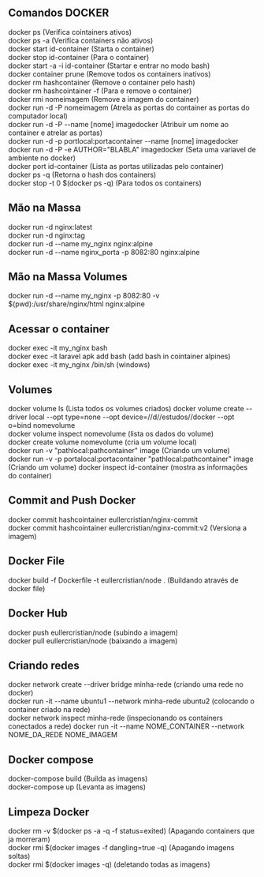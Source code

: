 ## Comandos DOCKER
docker ps (Verifica cointainers ativos)    
docker ps -a (Verifica containers não ativos)    
docker start id-container (Starta o container)   
docker stop id-container (Para o container)   
docker start -a -i id-container (Startar e entrar no modo bash)    
docker container prune (Remove todos os containers inativos)  
docker rm hashcontainer (Remove o container pelo hash)  
docker rm hashcointainer -f (Para e remove o container)  
docker rmi nomeimagem (Remove a imagem do container)  
docker run -d -P nomeimagem (Atrela as portas do container as portas do computador local)  
docker run -d -P --name [nome] imagedocker (Atribuir um nome ao container e atrelar as portas)    
docker run -d -p portlocal:portacontainer --name [nome] imagedocker   
docker run -d -P -e AUTHOR="BLABLA" imagedocker (Seta uma variavel de ambiente no docker)      
docker port id-container (Lista as portas utilizadas pelo container)  
docker ps -q (Retorna o hash dos containers)  
docker stop -t 0 $(docker ps -q) (Para todos os containers)    

## Mão na Massa
docker run -d nginx:latest  
docker run -d nginx:tag  
docker run -d --name my_nginx nginx:alpine  
docker run -d --name nginx_porta -p 8082:80 nginx:alpine  

## Mão na Massa Volumes
docker run -d --name my_nginx -p 8082:80 -v $(pwd):/usr/share/nginx/html nginx:alpine  

## Acessar o container
docker exec -it my_nginx bash  
docker exec -it laravel apk add bash (add bash in cointainer alpines)  
docker exec -it my_nginx /bin/sh (windows)  

## Volumes
docker volume ls (Lista todos os volumes criados) 
docker volume create --driver local --opt type=none --opt device=//d//estudos//docker --opt o=bind nomevolume  
docker volume inspect nomevolume (lista os dados do volume)  
docker create volume nomevolume (cria um volume local)  
docker run -v "pathlocal:pathcontainer" image (Criando um volume)  
docker run -v -p portalocal:portacontainer "pathlocal:pathcontainer" image (Criando um volume) 
docker inspect id-container (mostra as informações do container)  

## Commit and Push Docker
docker commit hashcointainer eullercristian/nginx-commit  
docker commit hashcointainer eullercristian/nginx-commit:v2 (Versiona a imagem)    

## Docker File
docker build -f Dockerfile -t eullercristian/node . (Buildando através de docker file)  

## Docker Hub
docker push eullercristian/node (subindo a imagem)    
docker pull eullercristian/node (baixando a imagem)  

## Criando redes
 docker network create --driver bridge minha-rede (criando uma rede no docker)  
 docker run -it --name ubuntu1 --network minha-rede ubuntu2 (colocando o container criado na rede)  
 docker network inspect minha-rede (inspecionando os containers conectados a rede) 
 docker run -it --name NOME_CONTAINER --network NOME_DA_REDE NOME_IMAGEM  
 
 ## Docker compose
  docker-compose build (Builda as imagens)  
  docker-compose up (Levanta as imagens)  
  
  ## Limpeza Docker
   docker rm -v $(docker ps -a -q -f status=exited) (Apagando containers que ja morreram)  
   docker rmi $(docker images -f dangling=true -q) (Apagando imagens soltas)  
   docker rmi $(docker images -q) (deletando todas as imagens)  

